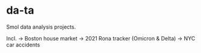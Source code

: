 # da-ta

Smol data analysis projects.

Incl.
 -> Boston house market
 -> 2021 Rona tracker (Omicron & Delta)
 -> NYC car accidents
